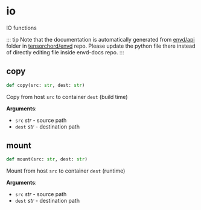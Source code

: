 # io

IO functions

::: tip
Note that the documentation is automatically generated from [envd/api](https://github.com/tensorchord/envd/tree/main/envd/api) folder
in [tensorchord/envd](https://github.com/tensorchord/envd/tree/main/envd/api) repo.
Please update the python file there instead of directly editing file inside envd-docs repo.
:::

## copy

```python
def copy(src: str, dest: str)
```

Copy from host `src` to container `dest` (build time)

**Arguments**:

- `src` _str_ - source path
- `dest` _str_ - destination path

## mount

```python
def mount(src: str, dest: str)
```

Mount from host `src` to container `dest` (runtime)

**Arguments**:

- `src` _str_ - source path
- `dest` _str_ - destination path

